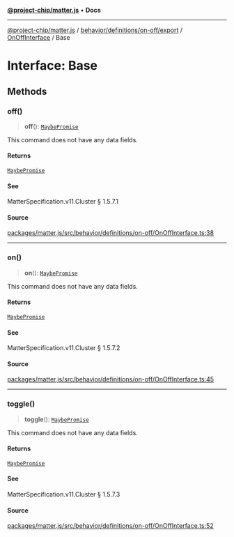 [**@project-chip/matter.js**](../../../../../../../README.md) • **Docs**

***

[@project-chip/matter.js](../../../../../../../modules.md) / [behavior/definitions/on-off/export](../../../README.md) / [OnOffInterface](../README.md) / Base

# Interface: Base

## Methods

### off()

> **off**(): [`MaybePromise`](../../../../../../../util/export/README.md#maybepromiset)

This command does not have any data fields.

#### Returns

[`MaybePromise`](../../../../../../../util/export/README.md#maybepromiset)

#### See

MatterSpecification.v11.Cluster § 1.5.7.1

#### Source

[packages/matter.js/src/behavior/definitions/on-off/OnOffInterface.ts:38](https://github.com/project-chip/matter.js/blob/7a8cbb56b87d4ccf34bec5a9a95ab40a1711324f/packages/matter.js/src/behavior/definitions/on-off/OnOffInterface.ts#L38)

***

### on()

> **on**(): [`MaybePromise`](../../../../../../../util/export/README.md#maybepromiset)

This command does not have any data fields.

#### Returns

[`MaybePromise`](../../../../../../../util/export/README.md#maybepromiset)

#### See

MatterSpecification.v11.Cluster § 1.5.7.2

#### Source

[packages/matter.js/src/behavior/definitions/on-off/OnOffInterface.ts:45](https://github.com/project-chip/matter.js/blob/7a8cbb56b87d4ccf34bec5a9a95ab40a1711324f/packages/matter.js/src/behavior/definitions/on-off/OnOffInterface.ts#L45)

***

### toggle()

> **toggle**(): [`MaybePromise`](../../../../../../../util/export/README.md#maybepromiset)

This command does not have any data fields.

#### Returns

[`MaybePromise`](../../../../../../../util/export/README.md#maybepromiset)

#### See

MatterSpecification.v11.Cluster § 1.5.7.3

#### Source

[packages/matter.js/src/behavior/definitions/on-off/OnOffInterface.ts:52](https://github.com/project-chip/matter.js/blob/7a8cbb56b87d4ccf34bec5a9a95ab40a1711324f/packages/matter.js/src/behavior/definitions/on-off/OnOffInterface.ts#L52)
